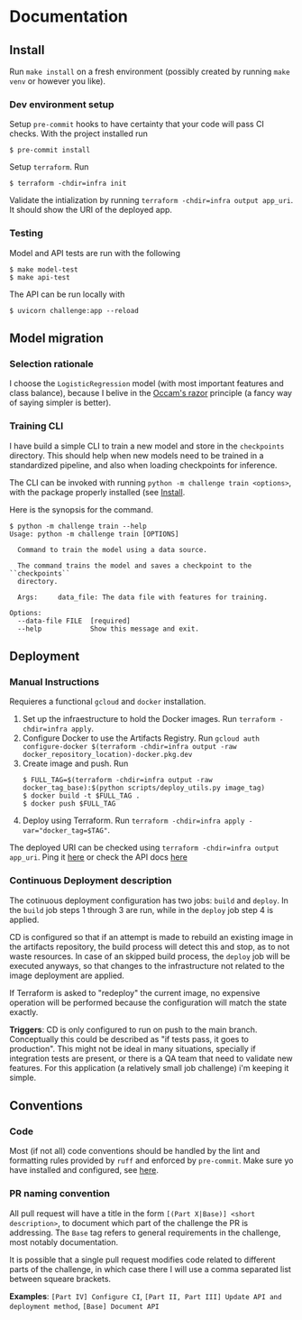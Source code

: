 # Documentation

## Install
Run `make install` on a fresh environment (possibly created by running `make
venv` or however you like).

### Dev environment setup
Setup `pre-commit` hooks to have certainty that your code will pass CI checks.
With the project installed run
```console
$ pre-commit install
```

Setup `terraform`. Run
```console
$ terraform -chdir=infra init
```
Validate the intialization by running `terraform -chdir=infra output app_uri`.
It should show the URI of the deployed app.

### Testing
Model and API tests are run with the following
```console
$ make model-test
$ make api-test
```

The API can be run locally with
```console
$ uvicorn challenge:app --reload
```

## Model migration
### Selection rationale
I choose the `LogisticRegression` model (with most important features and class
balance), because I belive in the [Occam's
razor](https://en.wikipedia.org/wiki/Occam%27s_razor) principle (a fancy way of
saying simpler is better).

### Training CLI
I have build a simple CLI to train a new model and store in the `checkpoints`
directory. This should help when new models need to be trained in a
standardized pipeline, and also when loading checkpoints for inference.

The CLI can be invoked with running `python -m challenge train <options>`, with
the package properly installed (see [Install](install).

Here is the synopsis for the command.
```console
$ python -m challenge train --help
Usage: python -m challenge train [OPTIONS]

  Command to train the model using a data source.

  The command trains the model and saves a checkpoint to the ``checkpoints``
  directory.

  Args:     data_file: The data file with features for training.

Options:
  --data-file FILE  [required]
  --help            Show this message and exit.
```

## Deployment
### Manual Instructions
Requieres a functional `gcloud` and `docker` installation.

1. Set up the infraestructure to hold the Docker images. Run `terraform
   -chdir=infra apply`.
2. Configure Docker to use the Artifacts Registry. Run `gcloud auth
   configure-docker $(terraform -chdir=infra output -raw
   docker_repository_location)-docker.pkg.dev`
3. Create image and push. Run
   ```console
   $ FULL_TAG=$(terraform -chdir=infra output -raw docker_tag_base):$(python scripts/deploy_utils.py image_tag)
   $ docker build -t $FULL_TAG .
   $ docker push $FULL_TAG
   ```
4. Deploy using Terraform. Run `terraform -chdir=infra apply
   -var="docker_tag=$TAG"`.

The deployed URI can be checked using `terraform -chdir=infra output app_uri`.
Ping it [here](https://latam-challenge-ubomd35csa-uc.a.run.app/) or check the
API docs [here](https://latam-challenge-ubomd35csa-uc.a.run.app/docs/)

### Continuous Deployment description
The cotinuous deployment configuration has two jobs: `build` and `deploy`. In
the `build` job steps 1 through 3 are run, while in the `deploy` job step 4 is
applied.

CD is configured so that if an attempt is made to rebuild an existing image in
the artifacts repository, the build process will detect this and stop, as to
not waste resources. In case of an skipped build process, the `deploy` job will
be executed anyways, so that changes to the infrastructure not related to the
image deployment are applied.

If Terraform is asked to "redeploy" the current image, no expensive operation
will be performed because the configuration will match the state exactly.

**Triggers**: CD is only configured to run on push to the main branch.
Conceptually this could be described as "if tests pass, it goes to production".
This might not be ideal in many situations, specially if integration tests are
present, or there is a QA team that need to validate new features. For this
application (a relatively small job challenge) i'm keeping it simple.


## Conventions

### Code
Most (if not all) code conventions should be handled by the lint and formatting
rules provided by `ruff` and enforced by `pre-commit`. Make sure yo have
installed and configured, see [here](dev-environment-setup).

### PR naming convention
All pull request will have a title in the form `[(Part X|Base)] <short
description>`, to document which part of the challenge the PR is addressing.
The `Base` tag refers to general requirements in the challenge, most notably
documentation.

It is possible that a single pull request modifies code related to different
parts of the challenge, in which case there I will use a comma separated list
between squeare brackets.

**Examples**: `[Part IV] Configure CI`, `[Part II, Part
III] Update API and deployment method`, `[Base] Document API`
